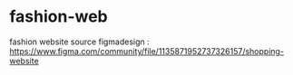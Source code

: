 # fashion-web
fashion website 
source figmadesign : https://www.figma.com/community/file/1135871952737326157/shopping-website
